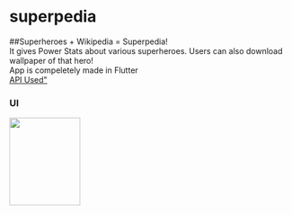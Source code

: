 # superpedia

##Superheroes + Wikipedia = Superpedia!
<br>
It gives Power Stats about various superheroes. Users can also download wallpaper of that hero!
<br>App is compeletely made in Flutter<br>
<a href="https://superheroapi.com/">API Used"</a>

<h3>UI</h3>
<img src="https://d33wubrfki0l68.cloudfront.net/7307bcbc6cb821aadb1ce983c7e1cb4cbe435115/ebf88/assets/img/superpedia.jpg" height="20%" width="50%">
